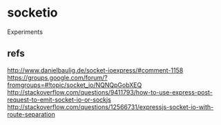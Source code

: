 # socketio

Experiments

## refs

http://www.danielbaulig.de/socket-ioexpress/#comment-1158
https://groups.google.com/forum/?fromgroups=#!topic/socket_io/NQNQpGobXEQ
http://stackoverflow.com/questions/9411793/how-to-use-express-post-request-to-emit-socket-io-or-sockjs
http://stackoverflow.com/questions/12566731/expressjs-socket-io-with-route-separation